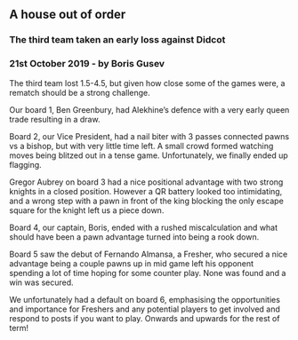 ## A house out of order

### The third team taken an early loss against Didcot
### 21st October 2019 - by Boris Gusev

The third team lost 1.5-4.5, but given how close some of the games were, a rematch should be a strong challenge.

Our board 1, Ben Greenbury, had Alekhine’s defence with a very early queen trade resulting in a draw.

Board 2, our Vice President, had a nail biter with 3 passes connected pawns vs a bishop, but with very little time left. A small crowd formed watching moves being blitzed out in a tense game. Unfortunately, we finally ended up flagging.

Gregor Aubrey on board 3 had a nice positional advantage with two strong knights in a closed position. However a QR battery looked too intimidating, and a wrong step with a pawn in front of the king blocking the only escape square for the knight left us a piece down.

Board 4, our captain, Boris, ended with a rushed miscalculation and what should have been a pawn advantage turned into being a rook down.

Board 5 saw the debut of Fernando Almansa, a Fresher, who secured a nice advantage being a couple pawns up in mid game left his opponent spending a lot of time hoping for some counter play. None was found and a win was secured.

We unfortunately had a default on board 6, emphasising the opportunities and importance for Freshers and any potential players to get involved and respond to posts if you want to play. Onwards and upwards for the rest of term!